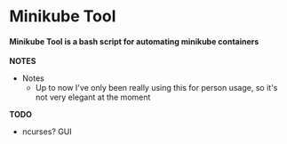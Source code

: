 # Minikube Tool

#### Minikube Tool is a bash script for automating minikube containers

**NOTES**

- Notes
  - Up to now I've only been really using this for person usage, so it's not very elegant at the moment

**TODO**

- ncurses? GUI